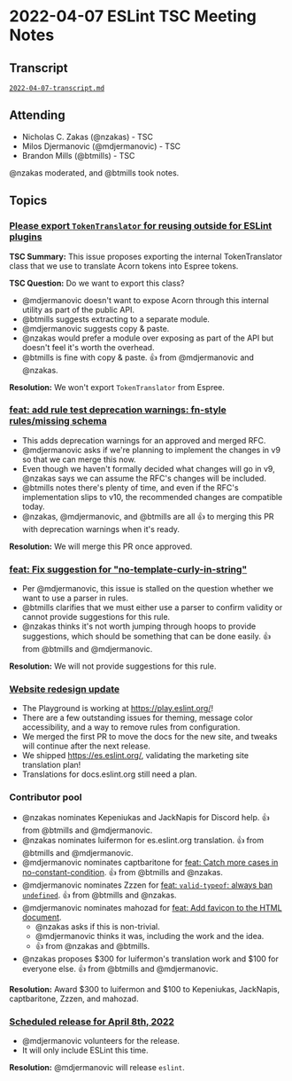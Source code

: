 # 2022-04-07 ESLint TSC Meeting Notes

## Transcript

[`2022-04-07-transcript.md`](2022-04-07-transcript.md)

## Attending

* Nicholas C. Zakas (@nzakas) - TSC
* Milos Djermanovic (@mdjermanovic) - TSC
* Brandon Mills (@btmills) - TSC

@nzakas moderated, and @btmills took notes.

## Topics

### [Please export `TokenTranslator` for reusing outside for ESLint plugins](https://github.com/eslint/espree/issues/542)

**TSC Summary:** This issue proposes exporting the internal TokenTranslator class that we use to translate Acorn tokens into Espree tokens. 

**TSC Question:** Do we want to export this class?

* @mdjermanovic doesn't want to expose Acorn through this internal utility as part of the public API.
* @btmills suggests extracting to a separate module.
* @mdjermanovic suggests copy & paste.
* @nzakas would prefer a module over exposing as part of the API but doesn't feel it's worth the overhead.
* @btmills is fine with copy & paste. :+1: from @mdjermanovic and @nzakas.

**Resolution:** We won't export `TokenTranslator` from Espree.

### [feat: add rule test deprecation warnings: fn-style rules/missing schema](https://github.com/eslint/eslint/pull/15761)

* This adds deprecation warnings for an approved and merged RFC.
* @mdjermanovic asks if we're planning to implement the changes in v9 so that we can merge this now.
* Even though we haven't formally decided what changes will go in v9, @nzakas says we can assume the RFC's changes will be included.
* @btmills notes there's plenty of time, and even if the RFC's implementation slips to v10, the recommended changes are compatible today.
* @nzakas, @mdjermanovic, and @btmills are all :+1: to merging this PR with deprecation warnings when it's ready.

**Resolution:** We will merge this PR once approved.

### [feat: Fix suggestion for "no-template-curly-in-string"](https://github.com/eslint/eslint/pull/15574)

* Per @mdjermanovic, this issue is stalled on the question whether we want to use a parser in rules.
* @btmills clarifies that we must either use a parser to confirm validity or cannot provide suggestions for this rule.
* @nzakas thinks it's not worth jumping through hoops to provide suggestions, which should be something that can be done easily. :+1: from @btmills and @mdjermanovic.

**Resolution:** We will not provide suggestions for this rule.

### [Website redesign update](https://new.eslint.org/)

* The Playground is working at https://play.eslint.org/!
* There are a few outstanding issues for theming, message color accessibility, and a way to remove rules from configuration.
* We merged the first PR to move the docs for the new site, and tweaks will continue after the next release.
* We shipped https://es.eslint.org/, validating the marketing site translation plan!
* Translations for docs.eslint.org still need a plan.

### Contributor pool

* @nzakas nominates Kepeniukas and JackNapis for Discord help. :+1: from @btmills and @mdjermanovic.
* @nzakas nominates luifermon for es.eslint.org translation. :+1: from @btmills and @mdjermanovic.
* @mdjermanovic nominates captbaritone for [feat: Catch more cases in no-constant-condition](https://github.com/eslint/eslint/pull/15613). :+1: from @btmills and @nzakas.
* @mdjermanovic nominates Zzzen for [feat: `valid-typeof`: always ban `undefined`](https://github.com/eslint/eslint/pull/15635). :+1: from @btmills and @nzakas.
* @mdjermanovic nominates mahozad for [feat: Add favicon to the HTML document](https://github.com/eslint/eslint/pull/15671).
	* @nzakas asks if this is non-trivial.
	* @mdjermanovic thinks it was, including the work and the idea.
	* :+1: from @nzakas and @btmills.
* @nzakas proposes $300 for luifermon's translation work and $100 for everyone else. :+1: from @btmills and @mdjermanovic.

**Resolution:** Award $300 to luifermon and $100 to Kepeniukas, JackNapis, captbaritone, Zzzen, and mahozad.

### [Scheduled release for April 8th, 2022](https://github.com/eslint/eslint/issues/15738)

* @mdjermanovic volunteers for the release.
* It will only include ESLint this time.

**Resolution:** @mdjermanovic will release `eslint`.
